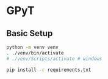 # GPyT

## Basic Setup

```sh
python -m venv venv
. ./venv/bin/activate
# ./venv/Scripts/activate # windows

pip install -r requirements.txt
```
